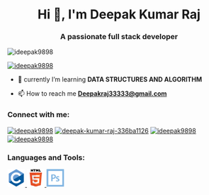<h1 align="center">Hi 👋, I'm Deepak Kumar Raj</h1>
<h3 align="center">A passionate full stack developer</h3>

<p align="left"> <img src="https://komarev.com/ghpvc/?username=ideepak9898&label=Profile%20views&color=0e75b6&style=flat" alt="ideepak9898" /> </p>

<p align="left"> <a href="https://github.com/ryo-ma/github-profile-trophy"><img src="https://github-profile-trophy.vercel.app/?username=ideepak9898" alt="ideepak9898" /></a> </p>

- 🌱 currently I’m learning **DATA STRUCTURES AND ALGORITHM**

- 📫 How to reach me **Deepakraj33333@gmail.com**

<h3 align="left">Connect with me:</h3>
<p align="left">
<a href="https://twitter.com/ideepak9898" target="blank"><img align="center" src="https://raw.githubusercontent.com/rahuldkjain/github-profile-readme-generator/master/src/images/icons/Social/twitter.svg" alt="ideepak9898" height="30" width="40" /></a>
<a href="https://linkedin.com/in/deepak-kumar-raj-336ba1126" target="blank"><img align="center" src="https://raw.githubusercontent.com/rahuldkjain/github-profile-readme-generator/master/src/images/icons/Social/linked-in-alt.svg" alt="deepak-kumar-raj-336ba1126" height="30" width="40" /></a>
<a href="https://fb.com/ideepak9898" target="blank"><img align="center" src="https://raw.githubusercontent.com/rahuldkjain/github-profile-readme-generator/master/src/images/icons/Social/facebook.svg" alt="ideepak9898" height="30" width="40" /></a>
<a href="https://instagram.com/ideepak9898" target="blank"><img align="center" src="https://raw.githubusercontent.com/rahuldkjain/github-profile-readme-generator/master/src/images/icons/Social/instagram.svg" alt="ideepak9898" height="30" width="40" /></a>
</p>

<h3 align="left">Languages and Tools:</h3>
<p align="left"> <a href="https://www.cprogramming.com/" target="_blank" rel="noreferrer"> <img src="https://raw.githubusercontent.com/devicons/devicon/master/icons/c/c-original.svg" alt="c" width="40" height="40"/> </a> <a href="https://www.w3.org/html/" target="_blank" rel="noreferrer"> <img src="https://raw.githubusercontent.com/devicons/devicon/master/icons/html5/html5-original-wordmark.svg" alt="html5" width="40" height="40"/> </a> <a href="https://www.photoshop.com/en" target="_blank" rel="noreferrer"> <img src="https://raw.githubusercontent.com/devicons/devicon/master/icons/photoshop/photoshop-line.svg" alt="photoshop" width="40" height="40"/> </a> </p>
